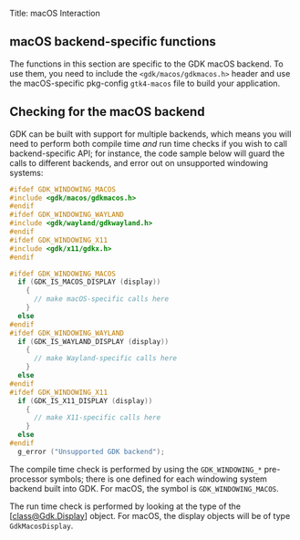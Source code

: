 Title: macOS Interaction

## macOS backend-specific functions

The functions in this section are specific to the GDK macOS backend.
To use them, you need to include the `<gdk/macos/gdkmacos.h>` header and
use the macOS-specific pkg-config `gtk4-macos` file to build your
application.

## Checking for the macOS backend

GDK can be built with support for multiple backends, which means you will
need to perform both compile time *and* run time checks if you wish to call
backend-specific API; for instance, the code sample below will guard the
calls to different backends, and error out on unsupported windowing systems:

```c
#ifdef GDK_WINDOWING_MACOS
#include <gdk/macos/gdkmacos.h>
#endif
#ifdef GDK_WINDOWING_WAYLAND
#include <gdk/wayland/gdkwayland.h>
#endif
#ifdef GDK_WINDOWING_X11
#include <gdk/x11/gdkx.h>
#endif

#ifdef GDK_WINDOWING_MACOS
  if (GDK_IS_MACOS_DISPLAY (display))
    {
      // make macOS-specific calls here
    }
  else
#endif
#ifdef GDK_WINDOWING_WAYLAND
  if (GDK_IS_WAYLAND_DISPLAY (display))
    {
      // make Wayland-specific calls here
    }
  else
#endif
#ifdef GDK_WINDOWING_X11
  if (GDK_IS_X11_DISPLAY (display))
    {
      // make X11-specific calls here
    }
  else
#endif
  g_error ("Unsupported GDK backend");
```

The compile time check is performed by using the `GDK_WINDOWING_*`
pre-processor symbols; there is one defined for each windowing system
backend built into GDK. For macOS, the symbol is `GDK_WINDOWING_MACOS`.

The run time check is performed by looking at the type of the
[class@Gdk.Display] object. For macOS, the display objects will be of type
`GdkMacosDisplay`.
